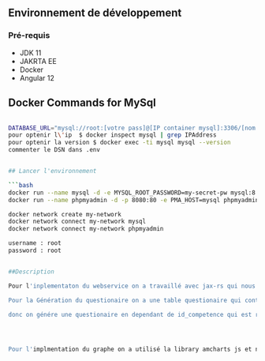 
## Environnement de développement

### Pré-requis

* JDK 11
* JAKRTA EE
* Docker 
* Angular 12


##  Docker Commands for MySql

```bash

DATABASE_URL="mysql://root:[votre pass]@[IP container mysql]:3306/[nom de la base]?serverVersion=[version mysql]"
pour optenir l\'ip  $ docker inspect mysql | grep IPAddress
pour optenir la version $ docker exec -ti mysql mysql --version
commenter le DSN dans .env


## Lancer l'environnement

```bash
docker run --name mysql -d -e MYSQL_ROOT_PASSWORD=my-secret-pw mysql:8.0.19 
docker run --name phpmyadmin -d -p 8080:80 -e PMA_HOST=mysql phpmyadmin/phpmyadmin:5.0.2 

docker network create my-network
docker network connect my-network mysql
docker network connect my-network phpmyadmin

username : root
password : root


##Description

Pour l'inplementaton du webservice on a travaillé avec jax-rs qui nous permet de généer les webservices donc on a fait un package beans qui contient les entites du projet avec l anotation @JsonbTransient dans le get des foreign key pour qu'il met la séréalisation des donnéés. ensuite on a créé un package service qui contient ApplicationConfig qui est le entry point de l'api  aprés une AbstractFacade qui contient tous les méthodes naisaissaire du get getById count create remove update et les autres services qui héritent de AbstractFacades les methodes la seule difference c'est qu'on détermine le entry point de chaque service.

Pour la Génération du questionaire on a une table questionaire qui contient id reponse et id_competence comme foreign key .Dans le champ reponse on a un objet json qui contient les choix avec un boolean crrect qui true ou false et l id de la question. 

donc on génére une questionaire en dependant de id_competence qui est relié avec un sous domaine qui est relié avec un domaine donc on génére les questionaires juste au compétence du premier neud du graphe.




Pour l'implmentation du graphe on a utilisé la library amcharts js et notre structure du graphe contient le neud et les children avec leur nom link et poids qui est en réalité un points d'une compétence qui est généré à partir du questionaire  .